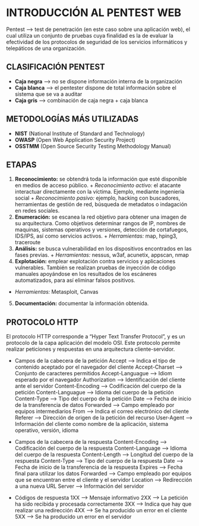 # INTRODUCCIÓN AL PENTEST WEB

Pentest —> test de penetración (en este caso sobre una aplicación web), el cual utiliza un conjunto de pruebas cuya finalidad es la de evaluar la efectividad de los protocolos de seguridad de los servicios informáticos y telepáticos de una organización.


## CLASIFICACIÓN PENTEST

- **Caja negra** —> no se dispone información interna de la organización
- **Caja blanca** —> el pentester dispone de total información sobre el sistema que se va a auditar
- **Caja gris** —>  combinación de caja negra + caja blanca


## METODOLOGÍAS MÁS UTILIZADAS

- **NIST** (National Institute of Standard and Technology)
- **OWASP** (Open Web Application Security Project)
- **OSSTMM** (Open Source Security Testing Methodology Manual)


## ETAPAS

1. **Reconocimiento:** se obtendrá toda la información que esté disponible en medios de acceso público.
		  + *Reconocimiento activo:* el atacante interactuar directamente con la víctima. Ejemplo, mediante ingeniería social
		  + *Reconocimiento pasivo:* ejemplo, hacking con buscadores, herramientas de gestión de red, búsqueda de metadatos o indagación en redes sociales.
2. **Enumeración:** se escanea la red objetivo para obtener una imagen de su arquitectura. Como objetivos determinar rangos de IP, nombres de maquinas, sistemas operativos y versiones, detección de cortafuegos, IDS/IPS, así como servicios activos.
		  + *Herramientas:* map, hping3, traceroute
3. **Análisis:** se busca vulnerabilidad en los dispositivos encontrados en las fases previas.
		  + *Herramientas:* nessus, w3af, acunetix, appscan, nmap
4. **Explotación:** emplear explotación contra servicios y aplicaciones vulnerables. También se realizan pruebas de inyección de código manuales apoyándose en los resultados de los escáneres automatizados, para así eliminar falsos positivos.
  + *Herramientas:* Metasploit, Canvas
5. **Documentación:** documentar la información obtenida.


## PROTOCOLO HTTP

El protocolo HTTP corresponde a “Hyper Text Transfer Protocol”, y es un protocolo de la capa aplicación del modelo OSI.
Este protocolo permite realizar peticiones y respuestas en una arquitectura cliente-servidor.

- Campos de la cabecera de la petición
	Accept —> Indica el tipo de contenido aceptado por el navegador del cliente
	Accept-Charset —> Conjunto de caracteres permitidos
	Accept-Languague —> Idiom esperado por el navegador
	Authorization —> Identificación del cliente ante el servidor
	Content-Encoding —> Codificación del cuerpo de la petición
	Content-Languague —> Idioma del cuerpo de la petición
	Content-Type —> Tipo del cuerpo de la petición
	Date —> Fecha de inicio de la transferencia de datos
	Forwarded —> Campo empleado por equipos intermediarios
	From —> Indica el correo electrónico del cliente
	Referer —> Dirección de origen de la petición del recurso
	User-Agent —> Información del cliente como nombre de la aplicación, sistema operativo, versión, idioma

- Campos de la cabecera de la respuesta
	Content-Encoding —> Codificación del cuerpo de la respuesta
	Content-Language —> Idioma del cuerpo de la respuesta
	Content-Length —> Longitud del cuerpo de la respuesta
	Content-Type —> Tipo del cuerpo de la respuesta
	Date —> Fecha de inicio de la transferencia de la respuesta
	Expires —> Fecha final para utilizar los datos
	Forwarded —> Campo empleado por equipos que se encuentran entre el cliente y el servidor
	Location —> Redirección a una nueva URL
	Server —> Información del servidor

- Códigos de respuesta
	1XX —> Mensaje informativo
	2XX —> La petición ha sido recibida y procesada correctamente
	3XX —> Indica que hay que realizar una redirección
	4XX —> Se ha producido un error en el cliente
	5XX —> Se ha producido un error en el servidor
